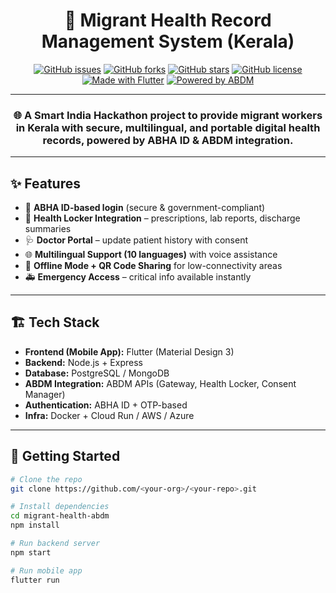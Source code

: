 <div align="center">

# 🏥 Migrant Health Record Management System (Kerala)

[![GitHub issues](https://img.shields.io/github/issues/<your-org>/<your-repo>?style=flat-square)](https://github.com/<your-org>/<your-repo>/issues)
[![GitHub forks](https://img.shields.io/github/forks/<your-org>/<your-repo>?style=flat-square)](https://github.com/<your-org>/<your-repo>/network)
[![GitHub stars](https://img.shields.io/github/stars/<your-org>/<your-repo>?style=flat-square)](https://github.com/<your-org>/<your-repo>/stargazers)
[![GitHub license](https://img.shields.io/github/license/<your-org>/<your-repo>?style=flat-square)](./LICENSE)
[![Made with Flutter](https://img.shields.io/badge/Made%20with-Flutter-blue?style=flat-square&logo=flutter)](https://flutter.dev)
[![Powered by ABDM](https://img.shields.io/badge/Powered%20by-ABDM-green?style=flat-square)](https://abdm.gov.in)

---

### 🌐 A Smart India Hackathon project to provide **migrant workers in Kerala** with secure, multilingual, and portable **digital health records**, powered by **ABHA ID & ABDM integration**.

</div>

---

## ✨ Features
- 🔐 **ABHA ID-based login** (secure & government-compliant)  
- 📂 **Health Locker Integration** – prescriptions, lab reports, discharge summaries  
- 🩺 **Doctor Portal** – update patient history with consent  
- 🌐 **Multilingual Support (10 languages)** with voice assistance  
- 📶 **Offline Mode + QR Code Sharing** for low-connectivity areas  
- 🚑 **Emergency Access** – critical info available instantly  

---

## 🏗️ Tech Stack
- **Frontend (Mobile App):** Flutter (Material Design 3)  
- **Backend:** Node.js + Express  
- **Database:** PostgreSQL / MongoDB  
- **ABDM Integration:** ABDM APIs (Gateway, Health Locker, Consent Manager)  
- **Authentication:** ABHA ID + OTP-based  
- **Infra:** Docker + Cloud Run / AWS / Azure  

---

## 🚀 Getting Started
```bash
# Clone the repo
git clone https://github.com/<your-org>/<your-repo>.git

# Install dependencies
cd migrant-health-abdm
npm install

# Run backend server
npm start

# Run mobile app
flutter run
